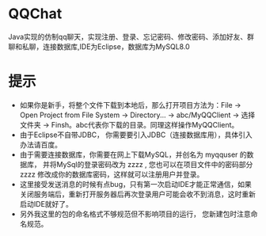 # QQChat
Java实现的仿制qq聊天，实现注册、登录、忘记密码、修改密码、添加好友、群聊和私聊，连接数据库,IDE为Eclipse，数据库为MySQL8.0
# 提示 
* 如果你是新手，将整个文件下载到本地后，那么打开项目方法为：File -> Open Project from File System -> Directory... -> abc/MyQQClient -> 选择文件夹 -> Finsh。abc代表你下载的目录。同理这样操作MyQQClient。
* 由于Eclipse不自带JDBC， 你需要要引入JDBC（连接数据库用），具体引入办法请百度。
* 由于需要连接数据库，你需要在网上下载MySQL，并创名为 myqquser 的数据库， 并将MySql的登录密码改为 zzzz , 您也可以在项目文件中的密码部分 zzzz 修改成你的数据库密码，这样就可以注册用户并登录。
* 这里接受发送消息的时候有点bug，只有第一次启动IDE才能正常通信，如果关闭服务端后，重新打开服务器后再次登录用户可能会收不到消息，这时重新启动IDE就好了。
* 另外我这里的包的命名格式不够规范但不影响项目的运行， 您新建包时注意命名规范。
